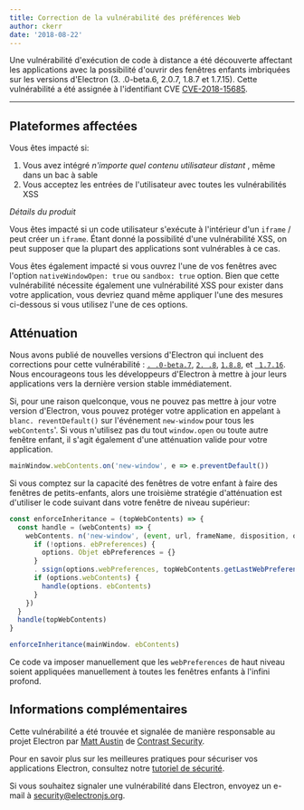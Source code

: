 ```yaml
---
title: Correction de la vulnérabilité des préférences Web
author: ckerr
date: '2018-08-22'
---
```


Une vulnérabilité d'exécution de code à distance a été découverte affectant les applications avec la possibilité d'ouvrir des fenêtres enfants imbriquées sur les versions d'Electron (3. .0-beta.6, 2.0.7, 1.8.7 et 1.7.15). Cette vulnérabilité a été assignée à l'identifiant CVE [CVE-2018-15685](https://cve.mitre.org/cgi-bin/cvename.cgi?name=CVE-2018-15685).

---

## Plateformes affectées

Vous êtes impacté si:

1. Vous avez intégré _n'importe quel contenu utilisateur distant_ , même dans un bac à sable
2. Vous acceptez les entrées de l'utilisateur avec toutes les vulnérabilités XSS

_Détails du produit_

Vous êtes impacté si un code utilisateur s'exécute à l'intérieur d'un `iframe` / peut créer un `iframe`. Étant donné la possibilité d'une vulnérabilité XSS, on peut supposer que la plupart des applications sont vulnérables à ce cas.

Vous êtes également impacté si vous ouvrez l'une de vos fenêtres avec l'option `nativeWindowOpen: true` ou `sandbox: true` option.  Bien que cette vulnérabilité nécessite également une vulnérabilité XSS pour exister dans votre application, vous devriez quand même appliquer l'une des mesures ci-dessous si vous utilisez l'une de ces options.

## Atténuation

Nous avons publié de nouvelles versions d'Electron qui incluent des corrections pour cette vulnérabilité : [`. .0-beta.7`](https://github.com/electron/electron/releases/tag/v3.0.0-beta.7), [`2. .8`](https://github.com/electron/electron/releases/tag/v2.0.8), [`1.8.8`](https://github.com/electron/electron/releases/tag/v1.8.8), et [` 1.7.16`](https://github.com/electron/electron/releases/tag/v1.7.16). Nous encourageons tous les développeurs d'Electron à mettre à jour leurs applications vers la dernière version stable immédiatement.

Si, pour une raison quelconque, vous ne pouvez pas mettre à jour votre version d'Electron, vous pouvez protéger votre application en appelant `à blanc. reventDefault()` sur l'événement `new-window` pour tous les  `webContents`'. Si vous n'utilisez pas du tout `window.open` ou toute autre fenêtre enfant, il s'agit également d'une atténuation valide pour votre application.

```javascript
mainWindow.webContents.on('new-window', e => e.preventDefault())
```

Si vous comptez sur la capacité des fenêtres de votre enfant à faire des fenêtres de petits-enfants, alors une troisième stratégie d'atténuation est d'utiliser le code suivant dans votre fenêtre de niveau supérieur:

```javascript
const enforceInheritance = (topWebContents) => {
  const handle = (webContents) => {
    webContents. n('new-window', (event, url, frameName, disposition, options) => {
      if (!options. ebPreferences) {
        options. Objet ebPreferences = {}
      }
      . ssign(options.webPreferences, topWebContents.getLastWebPreferences())
      if (options.webContents) {
        handle(options. ebContents)
      }
    })
  }
  handle(topWebContents)
}

enforceInheritance(mainWindow. ebContents)
```

Ce code va imposer manuellement que les `webPreferences` de haut niveau soient appliquées manuellement à toutes les fenêtres enfants à l'infini profond.

## Informations complémentaires

Cette vulnérabilité a été trouvée et signalée de manière responsable au projet Electron par [Matt Austin](https://twitter.com/mattaustin) de [Contrast Security](https://www.contrastsecurity.com/security-influencers/cve-2018-15685).

Pour en savoir plus sur les meilleures pratiques pour sécuriser vos applications Electron, consultez notre [tutoriel de sécurité](https://electronjs.org/docs/tutorial/security).

Si vous souhaitez signaler une vulnérabilité dans Electron, envoyez un e-mail à security@electronjs.org.

